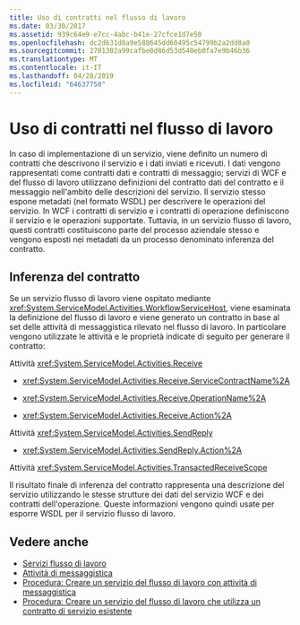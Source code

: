 ```yaml
---
title: Uso di contratti nel flusso di lavoro
ms.date: 03/30/2017
ms.assetid: 939c64e9-e7cc-4abc-b41e-27cfce1d7e50
ms.openlocfilehash: dc2d631d8a9e588645dd60495c54799b2a2dd8a0
ms.sourcegitcommit: 2701302a99cafbe0d86d53d540eb0fa7e9b46b36
ms.translationtype: MT
ms.contentlocale: it-IT
ms.lasthandoff: 04/28/2019
ms.locfileid: "64637750"
---
```

# <a name="using-contracts-in-workflow"></a>Uso di contratti nel flusso di lavoro
In caso di implementazione di un servizio, viene definito un numero di contratti che descrivono il servizio e i dati inviati e ricevuti. I dati vengono rappresentati come contratti dati e contratti di messaggio; servizi di WCF e del flusso di lavoro utilizzano definizioni del contratto dati del contratto e il messaggio nell'ambito delle descrizioni del servizio. Il servizio stesso espone metadati (nel formato WSDL) per descrivere le operazioni del servizio. In WCF i contratti di servizio e i contratti di operazione definiscono il servizio e le operazioni supportate. Tuttavia, in un servizio flusso di lavoro, questi contratti costituiscono parte del processo aziendale stesso e vengono esposti nei metadati da un processo denominato inferenza del contratto.  
  
## <a name="contract-inference"></a>Inferenza del contratto  
 Se un servizio flusso di lavoro viene ospitato mediante <xref:System.ServiceModel.Activities.WorkflowServiceHost>, viene esaminata la definizione del flusso di lavoro e viene generato un contratto in base al set delle attività di messaggistica rilevato nel flusso di lavoro. In particolare vengono utilizzate le attività e le proprietà indicate di seguito per generare il contratto:  
  
 Attività <xref:System.ServiceModel.Activities.Receive>  
  
- <xref:System.ServiceModel.Activities.Receive.ServiceContractName%2A>  
  
- <xref:System.ServiceModel.Activities.Receive.OperationName%2A>
  
- <xref:System.ServiceModel.Activities.Receive.Action%2A>   
 
 Attività <xref:System.ServiceModel.Activities.SendReply>  
  
- <xref:System.ServiceModel.Activities.SendReply.Action%2A>  
  
 Attività <xref:System.ServiceModel.Activities.TransactedReceiveScope>  
  
 Il risultato finale di inferenza del contratto rappresenta una descrizione del servizio utilizzando le stesse strutture dei dati del servizio WCF e dei contratti dell'operazione. Queste informazioni vengono quindi usate per esporre WSDL per il servizio flusso di lavoro.  
  
## <a name="see-also"></a>Vedere anche

- [Servizi flusso di lavoro](../../../../docs/framework/wcf/feature-details/workflow-services.md)
- [Attività di messaggistica](../../../../docs/framework/wcf/feature-details/messaging-activities.md)
- [Procedura: Creare un servizio del flusso di lavoro con attività di messaggistica](../../../../docs/framework/wcf/feature-details/how-to-create-a-workflow-service-with-messaging-activities.md)
- [Procedura: Creare un servizio del flusso di lavoro che utilizza un contratto di servizio esistente](../../../../docs/framework/windows-workflow-foundation/how-to-create-a-workflow-service-that-consumes-an-existing-service-contract.md)
